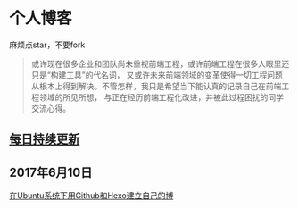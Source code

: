 # 个人博客
  麻烦点star，不要fork
  >或许现在很多企业和团队尚未重视前端工程，或许前端工程在很多人眼里还只是“构建工具”的代名词，
  又或许未来前端领域的变革使得一切工程问题从根本上得到解决。不管怎样，我只是希望当下能认真的记录自己在前端工程领域的所见所想，
  与正在经历前端工程化改进，并被此过程困扰的同学交流心得。
  
  ## [每日持续更新](https://gmw-zjw.github.io/)
  
  
## 2017年6月10日
 [在Ubuntu系统下用Github和Hexo建立自己的博 ](https://github.com/gmw-zjw/gmw-zjw.github.io/issues/1/)


 
